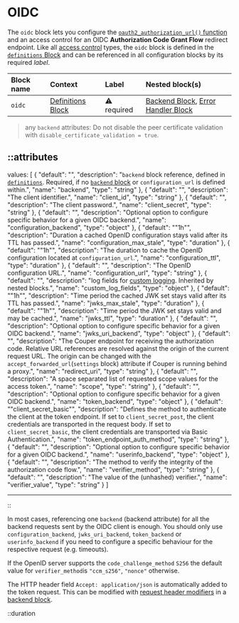 # OIDC

The `oidc` block lets you configure the [`oauth2_authorization_url()` function](/configuration/functions) and an access
control for an OIDC **Authorization Code Grant Flow** redirect endpoint.
Like all [access control](../access-control) types, the `oidc` block is defined in the [`definitions` Block](definitions) and can be referenced in all configuration blocks by its required _label_.

| Block name | Context                                 | Label            | Nested block(s)                                                              |
|:-----------|:----------------------------------------|:-----------------|:-----------------------------------------------------------------------------|
| `oidc`     | [Definitions Block](definitions) | &#9888; required | [Backend Block](backend), [Error Handler Block](error_handler) |

> any `backend` attributes: Do not disable the peer certificate validation with `disable_certificate_validation = true`.

::attributes
---
values: [
  {
    "default": "",
    "description": "`backend` block reference, defined in [`definitions`](definitions). Required, if no [`backend` block](backend) or `configuration_url` is defined within.",
    "name": "backend",
    "type": "string"
  },
  {
    "default": "",
    "description": "The client identifier.",
    "name": "client_id",
    "type": "string"
  },
  {
    "default": "",
    "description": "The client password.",
    "name": "client_secret",
    "type": "string"
  },
  {
    "default": "",
    "description": "Optional option to configure specific behavior for a given OIDC backend.",
    "name": "configuration_backend",
    "type": "object"
  },
  {
    "default": "\"1h\"",
    "description": "Duration a cached OpenID configuration stays valid after its TTL has passed.",
    "name": "configuration_max_stale",
    "type": "duration"
  },
  {
    "default": "\"1h\"",
    "description": "The duration to cache the OpenID configuration located at `configuration_url`.",
    "name": "configuration_ttl",
    "type": "duration"
  },
  {
    "default": "",
    "description": "The OpenID configuration URL.",
    "name": "configuration_url",
    "type": "string"
  },
  {
    "default": "",
    "description": "log fields for [custom logging](/observation/logging#custom-logging). Inherited by nested blocks.",
    "name": "custom_log_fields",
    "type": "object"
  },
  {
    "default": "\"1h\"",
    "description": "Time period the cached JWK set stays valid after its TTL has passed.",
    "name": "jwks_max_stale",
    "type": "duration"
  },
  {
    "default": "\"1h\"",
    "description": "Time period the JWK set stays valid and may be cached.",
    "name": "jwks_ttl",
    "type": "duration"
  },
  {
    "default": "",
    "description": "Optional option to configure specific behavior for a given OIDC backend.",
    "name": "jwks_uri_backend",
    "type": "object"
  },
  {
    "default": "",
    "description": "The Couper endpoint for receiving the authorization code. Relative URL references are resolved against the origin of the current request URL. The origin can be changed with the `accept_forwarded_url`(`settings` block) attribute if Couper is running behind a proxy.",
    "name": "redirect_uri",
    "type": "string"
  },
  {
    "default": "",
    "description": "A space separated list of requested scope values for the access token.",
    "name": "scope",
    "type": "string"
  },
  {
    "default": "",
    "description": "Optional option to configure specific behavior for a given OIDC backend.",
    "name": "token_backend",
    "type": "object"
  },
  {
    "default": "\"client_secret_basic\"",
    "description": "Defines the method to authenticate the client at the token endpoint. If set to `client_secret_post`, the client credentials are transported in the request body. If set to `client_secret_basic`, the client credentials are transported via Basic Authentication.",
    "name": "token_endpoint_auth_method",
    "type": "string"
  },
  {
    "default": "",
    "description": "Optional option to configure specific behavior for a given OIDC backend.",
    "name": "userinfo_backend",
    "type": "object"
  },
  {
    "default": "",
    "description": "The method to verify the integrity of the authorization code flow.",
    "name": "verifier_method",
    "type": "string"
  },
  {
    "default": "",
    "description": "The value of the (unhashed) verifier.",
    "name": "verifier_value",
    "type": "string"
  }
]

---
::

In most cases, referencing one `backend` (backend attribute) for all the backend requests sent by the OIDC client is enough.
You should only use `configuration_backend`, `jwks_uri_backend`, `token_backend` or `userinfo_backend` if you need to configure a specific behaviour for the respective request (e.g. timeouts).

If the OpenID server supports the `code_challenge_method` `S256` the default value for `verifier_method`is `"ccm_s256"`, `"nonce"` otherwise.

The HTTP header field `Accept: application/json` is automatically added to the token request. This can be modified with [request header modifiers](../modifiers#request-header) in a [backend block](backend).


::duration

